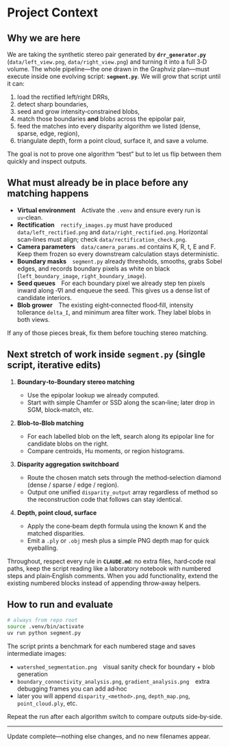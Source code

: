 # Project Context

## Why we are here

We are taking the synthetic stereo pair generated by **`drr_generator.py`** (`data/left_view.png`, `data/right_view.png`) and turning it into a full 3‑D volume. The whole pipeline—the one drawn in the Graphviz plan—must execute inside one evolving script: **`segment.py`**. We will grow that script until it can:

1. load the rectified left/right DRRs,
2. detect sharp boundaries,
3. seed and grow intensity‑constrained blobs,
4. match those boundaries **and** blobs across the epipolar pair,
5. feed the matches into every disparity algorithm we listed (dense, sparse, edge, region),
6. triangulate depth, form a point cloud, surface it, and save a volume.

The goal is not to prove one algorithm “best” but to let us flip between them quickly and inspect outputs.

## What must already be in place before any matching happens

* **Virtual environment** Activate the `.venv` and ensure every run is `uv`‑clean.
* **Rectification** `rectify_images.py` must have produced `data/left_rectified.png` and `data/right_rectified.png`. Horizontal scan‑lines must align; check `data/rectification_check.png`.
* **Camera parameters** `data/camera_params.md` contains K, R, t, E and F. Keep them frozen so every downstream calculation stays deterministic.
* **Boundary masks** `segment.py` already thresholds, smooths, grabs Sobel edges, and records boundary pixels as white on black (`left_boundary_image`, `right_boundary_image`).
* **Seed queues** For each boundary pixel we already step ten pixels inward along ‑∇I and enqueue the seed. This gives us a dense list of candidate interiors.
* **Blob grower** The existing eight‑connected flood‑fill, intensity tollerance `delta_I`, and minimum area filter work. They label blobs in both views.

If any of those pieces break, fix them before touching stereo matching.

## Next stretch of work inside `segment.py` (single script, iterative edits)

1. **Boundary‑to‑Boundary stereo matching**

   * Use the epipolar lookup we already computed.
   * Start with simple Chamfer or SSD along the scan‑line; later drop in SGM, block‑match, etc.

2. **Blob‑to‑Blob matching**

   * For each labelled blob on the left, search along its epipolar line for candidate blobs on the right.
   * Compare centroids, Hu moments, or region histograms.

3. **Disparity aggregation switchboard**

   * Route the chosen match sets through the method‑selection diamond (dense / sparse / edge / region).
   * Output one unified `disparity_output` array regardless of method so the reconstruction code that follows can stay identical.

4. **Depth, point cloud, surface**

   * Apply the cone‑beam depth formula using the known K and the matched disparities.
   * Emit a `.ply` or `.obj` mesh plus a simple PNG depth map for quick eyeballing.

Throughout, respect every rule in **`CLAUDE.md`**: no extra files, hard‑code real paths, keep the script reading like a laboratory notebook with numbered steps and plain‑English comments. When you add functionality, extend the existing numbered blocks instead of appending throw‑away helpers.

## How to run and evaluate

```bash
# always from repo root
source .venv/bin/activate
uv run python segment.py
```

The script prints a benchmark for each numbered stage and saves intermediate images:

* `watershed_segmentation.png` visual sanity check for boundary + blob generation
* `boundary_connectivity_analysis.png`, `gradient_analysis.png` extra debugging frames you can add ad‑hoc
* later you will append `disparity_<method>.png`, `depth_map.png`, `point_cloud.ply`, etc.

Repeat the run after each algorithm switch to compare outputs side‑by‑side.

---

Update complete—nothing else changes, and no new filenames appear.
